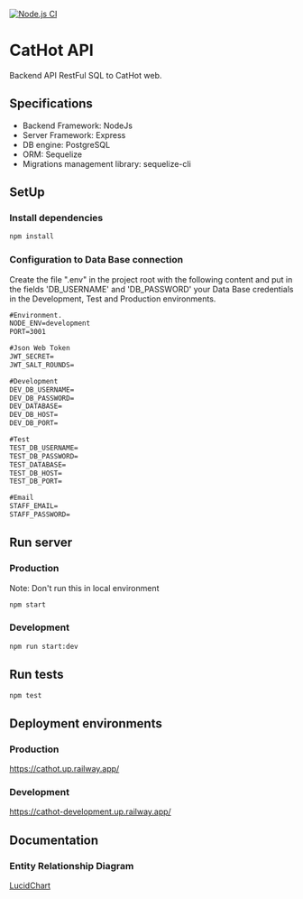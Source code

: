 [![Node.js CI](https://github.com/willymateo/cathot-backend-sql/actions/workflows/node.js.yml/badge.svg)](https://github.com/willymateo/cathot-backend-sql/actions/workflows/node.js.yml)

# CatHot API

Backend API RestFul SQL to CatHot web.

## Specifications

- Backend Framework: NodeJs
- Server Framework: Express
- DB engine: PostgreSQL
- ORM: Sequelize
- Migrations management library: sequelize-cli

## SetUp

### Install dependencies

```cmd
npm install
```

### Configuration to Data Base connection

Create the file ".env" in the project root with the following content and put in the fields 'DB_USERNAME' and 'DB_PASSWORD' your Data Base credentials in the Development, Test and Production environments.

```cmd
#Environment.
NODE_ENV=development
PORT=3001

#Json Web Token
JWT_SECRET=
JWT_SALT_ROUNDS=

#Development
DEV_DB_USERNAME=
DEV_DB_PASSWORD=
DEV_DATABASE=
DEV_DB_HOST=
DEV_DB_PORT=

#Test
TEST_DB_USERNAME=
TEST_DB_PASSWORD=
TEST_DATABASE=
TEST_DB_HOST=
TEST_DB_PORT=

#Email
STAFF_EMAIL=
STAFF_PASSWORD=
```

## Run server

### Production

Note: Don't run this in local environment

```cmd
npm start
```

### Development

```cmd
npm run start:dev
```

## Run tests

```cmd
npm test
```

## Deployment environments

### Production

https://cathot.up.railway.app/

### Development

https://cathot-development.up.railway.app/

## Documentation

### Entity Relationship Diagram

[LucidChart](https://lucid.app/lucidchart/8887566c-ab08-4e36-aad1-11405f69a67e/edit?viewport_loc=-1544%2C205%2C1548%2C663%2C0_0&invitationId=inv_986780f9-981b-4492-8249-3345a44e7c64)
